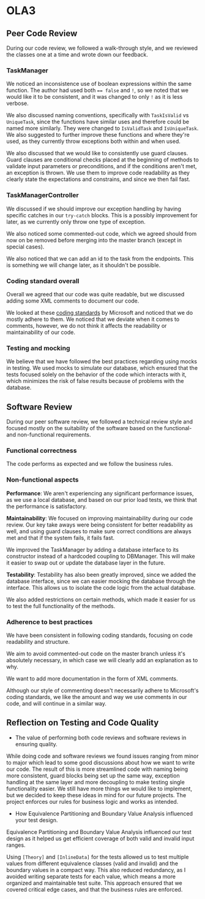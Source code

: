 # OLA3

## Peer Code Review
During our code review, we followed a walk-through style, and we reviewed the classes one at a time and wrote down our feedback.

### TaskManager
We noticed an inconsistence use of boolean expressions within the same function. The author had used both `== false` and `!`, so we noted that we would like it to be consistent, and it was changed to only `!` as it is less verbose. 

We also discussed naming conventions, specifically with `TaskIsValid` vs `UniqueTask`, since the functions have similar uses and therefore could be named more similarly. They were changed to `IsValidTask` and `IsUniqueTask`. We also suggested to further improve these functions and where they're used, as they currently throw exceptions both within and when used.

We also discussed that we would like to consistently use guard clauses. Guard clauses are conditional checks placed at the beginning of methods to validate input parameters or preconditions, and if the conditions aren't met, an exception is thrown. We use them to improve code readability as they clearly state the expectations and constrains, and since we then fail fast.

### TaskManagerController
We discussed if we should improve our exception handling by having specific catches in our `try-catch` blocks. This is a possibly improvement for later, as we currently only throw one type of exception.

We also noticed some commented-out code, which we agreed should from now on be removed before merging into the master branch (except in special cases).

We also noticed that we can add an id to the task from the endpoints. This is something we will change later, as it shouldn't be possible.

### Coding standard overall
Overall we agreed that our code was quite readable, but we discussed adding some XML comments to document our code. 

We looked at these [coding standards](https://learn.microsoft.com/en-us/dotnet/csharp/fundamentals/coding-style/coding-conventions) by Microsoft and noticed that we do mostly adhere to them. We noticed that we deviate when it comes to comments, however, we do not think it affects the readability or maintainability of our code.

### Testing and mocking
We believe that we have followed the best practices regarding using mocks in testing. We used mocks to simulate our database, which ensured that the tests focused solely on the behavior of the code which interacts with it, which minimizes the risk of false results because of problems with the database. 

## Software Review
During our peer software review, we followed a technical review style and focused mostly on the suitability of the software based on the functional- and non-functional requirements.

### Functional correctness
The code performs as expected and we follow the business rules.

### Non-functional aspects
**Performance**: We aren't experiencing any significant performance issues, as we use a local database, and based on our prior load tests, we think that the performance is satisfactory. 

**Maintainability**: We focused on improving maintainability during our code review. Our key take aways were being consistent for better readability as well, and using guard clauses to make sure correct conditions are always met and that if the system fails, it fails fast. 

We improved the TaskManager by adding a database interface to its constructor instead of a hardcoded coupling to DBManager. This will make it easier to swap out or update the database layer in the future.

**Testability**: Testability has also been greatly improved, since we added the database interface, since we can easier mocking the database through the interface. This allows us to isolate the code logic from the actual database. 

We also added restrictions on certain methods, which made it easier for us to test the full functionality of the methods.

### Adherence to best practices
We have been consistent in following coding standards, focusing on code readability and structure. 

We aim to avoid commented-out code on the master branch unless it's absolutely necessary, in which case we will clearly add an explanation as to why. 

We want to add more documentation in the form of XML comments. 

Although our style of commenting doesn't necessarily adhere to Microsoft's coding standards, we like the amount and way we use comments in our code, and will continue in a similar way.




## Reflection on Testing and Code Quality

-   The value of performing both code reviews and software reviews in ensuring quality.

While doing code and software reviews we found issues ranging from minor to major which lead to some good discussions about how we want to write our code. The result of this is more streamlined code with naming being more consistent, guard blocks being set up the same way, exception handling at the same layer and more decoupling to make testing single functionality easier. We still have more things we would like to implement, but we decided to keep these ideas in mind for our future projects. The project enforces our rules for business logic and works as intended.


-   How Equivalence Partitioning and Boundary Value Analysis influenced your test design.

Equivalence Partitioning and Boundary Value Analysis influenced our test design as it helped us get efficient coverage of both valid and invalid input ranges. 

Using `[Theory]` and `[InlineData]` for the tests allowed us to test multiple values from different equivalence classes (valid and invalid) and the boundary values in a compact way. This also reduced redundancy, as I avoided writing separate tests for each value, which means a more organized and maintainable test suite. This approach ensured that we covered critical edge cases, and that the business rules are enforced. 